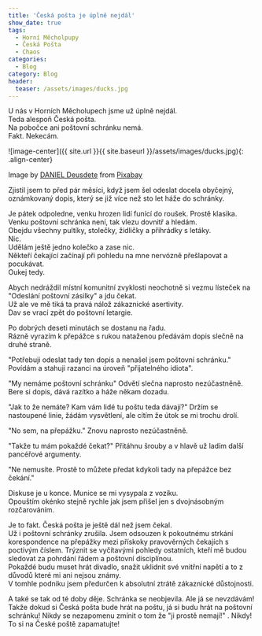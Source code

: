 ```yaml
---
title: 'Česká pošta je úplně nejdál'
show_date: true
tags:
  - Horní Měcholpupy
  - Česká Pošta
  - Chaos
categories:
  - Blog
category: Blog
header:
  teaser: /assets/images/ducks.jpg
---
```


U nás v Horních Měcholupech jsme už úplně nejdál.       
Teda alespoň Česká pošta.       
Na pobočce ani poštovní schránku nemá.       
Fakt. Nekecám.

![image-center]({{ site.url }}{{ site.baseurl }}/assets/images/ducks.jpg){: .align-center}

Image by <a href="https://pixabay.com/users/ossemeadores-3923870/">DANIEL Deusdete</a> from <a href="https://pixabay.com/">Pixabay</a>

Zjistil jsem to před pár měsíci, když jsem šel odeslat docela obyčejný, oznámkovaný dopis, který se již více než sto let háže do schránky.   

Je pátek odpoledne, venku hrozen lidí funící do roušek. Prostě klasika.     
Venku poštovní schránka není, tak vlezu dovnitř a hledám.    
Obejdu všechny pultíky, stolečky, židličky a přihrádky s letáky.   
Nic.    
Udělám ještě jedno kolečko a zase nic.     
Někteří čekající začínají při pohledu na mne nervózně přešlapovat a pocukávat.   
Oukej tedy.      

Abych nedráždil místní komunitní zvyklosti neochotně si vezmu lísteček na "Odeslání poštovní zásilky" a jdu čekat.   
Už ale ve mě tiká ta pravá nálož zákaznické asertivity.     
Dav se vrací zpět do poštovní letargie.  

Po dobrých deseti minutách se dostanu na řadu.   
Rázně vyrazím k přepážce s rukou nataženou předávám dopis slečně na druhé straně.  

"Potřebuji odeslat tady ten dopis a nenašel jsem poštovní schránku." Povídám a stahuji razanci na úroveň "přijatelného idiota".

"My nemáme poštovní schránku" Odvětí slečna naprosto nezúčastněně. Bere si dopis, dává razítko a háže někam dozadu.  

"Jak to že nemáte? Kam vám lidé tu poštu teda dávají?" Držím se nastoupené linie, žádám vysvětlení, ale cítím že útok se mi trochu drolí.

"No sem, na přepážku." Znovu naprosto nezúčastněně.

"Takže tu mám pokaždé čekat?" Přitáhnu šrouby a v hlavě už ladím další pancéřové argumenty.

"Ne nemusíte. Prostě to můžete předat kdykoli tady na přepážce bez čekání."

Diskuse je u konce. Munice se mi vysypala z vozíku.  
Opouštím okénko stejně rychle jak jsem přišel jen s dvojnásobným rozčarováním.

Je to fakt. Česká pošta je ještě dál než jsem čekal.  
Už i poštovní schránky zrušila. Jsem odsouzen k pokoutnému strkání korespondence na přepážky mezi přískoky pravověrných čekajích s poctivým číslem.
Trýznit se vyčítavými pohledy ostatních, kteří mě budou sledovat za pohrdání řádem a poštovní disciplínou.  
Pokaždé budu muset hrát divadlo, snažit uklidnit své vnitřní napětí a to z důvodů které mi ani nejsou známy.  
V tomhle podniku jsem předurčen k absolutní ztrátě zákaznické důstojnosti.

A také se tak od té doby děje. Schránka se neobjevila.
Ale já se nevzdávám! Takže dokud si Česká pošta bude hrát na poštu,
já si budu hrát na poštovní schránku! Nikdy se nezapomenu zmínit o tom že "ji prostě nemají!" .
Nikdy! To si na České poště zapamatujte!

